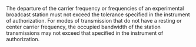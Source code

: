 The departure of the carrier frequency or frequencies of an experimental broadcast station must not exceed the tolerance specified in the instrument of authorization. For modes of transmission that do not have a resting or center carrier frequency, the occupied bandwidth of the station transmissions may not exceed that specified in the instrument of authorization.

